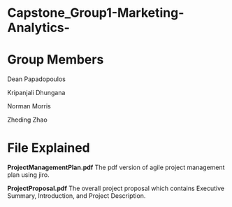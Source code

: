 # Capstone_Group1-Marketing-Analytics-

# Group Members

Dean Papadopoulos

Kripanjali Dhungana

Norman Morris

Zheding Zhao

# File Explained

**ProjectManagementPlan.pdf** The pdf version of agile project management plan using jiro.

**ProjectProposal.pdf** The overall project proposal which contains Executive Summary, Introduction, and Project Description.
